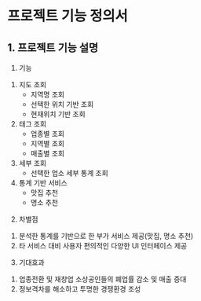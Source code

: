 # 프로젝트 기능 정의서

## 1. 프로젝트 기능 설명
1. 기능  
  1) 지도 조회  
      - 지역명 조회  
      - 선택한 위치 기반 조회  
      - 현재위치 기반 조회  
  2) 태그 조회  
      - 업종별 조회  
      - 지역별 조회  
      - 매출별 조회  
  3) 세부 조회  
      - 선택한 업소 세부 통계 조회  
  4) 통계 기반 서비스  
      - 맛집 추천   
      - 명소 추천  

2. 차별점  
  1) 분석한 통계를 기반으로 한 부가 서비스 제공(맛집, 명소 추천)  
  2) 타 서비스 대비 사용자 편의적인 다양한 UI 인터페이스 제공  

3. 기대효과  
  1) 업종전환 및 재창업 소상공인들의 폐업률 감소 및 매출 증대  
  2) 정보격차를 해소하고 투명한 경쟁환경 조성  
